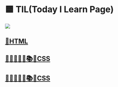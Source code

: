 # 🟦 TIL(Today I Learn Page)

<img src="https://github-readme-stats.vercel.app/api/top-langs/?username=GyuminGomin&layout=compact">


## <a href="https://github.com/GyuminGomin/TIL/tree/master/html">📕HTML</a>  

## <a href="">📕📔📗📘📙📚📒CSS</a>  

## <a href="">📕📔📗📘📙📚📒CSS</a>  

